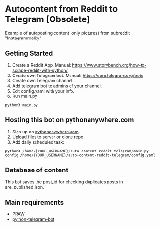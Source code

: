 # Autocontent from Reddit to Telegram [Obsolete]
Example of autoposting content (only pictures) from subreddit "Instagramreality"

## Getting Started

1. Create a Reddit App. Manual: https://www.storybench.org/how-to-scrape-reddit-with-python/
2. Create own Telegram bot. Manual: https://core.telegram.org/bots
3. Create own Telegram channel. 
4. Add telegram bot to admins of your channel.
5. Edit config.yaml with your info.
5. Run main.py
```
python3 main.py
```

## Hosting this bot on pythonanywhere.com

1. Sign up on [pythonanywhere.com](https://www.pythonanywhere.com/).
2. Upload files to server or clone repo.
3. Add daily scheduled task:
```
python3 /home/{YOUR_USERNAME}/auto-content-reddit-telegram/main.py --config /home/{YOUR_USERNAME}/auto-content-reddit-telegram/config.yaml
```

## Database of content

This bot saves the post_id for checking duplicates posts in are_published.json.

## Main requirements

* [PRAW](https://praw.readthedocs.io/en/latest/)
* [python-telegram-bot](https://github.com/python-telegram-bot/python-telegram-bot)
